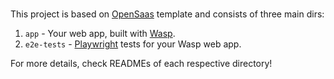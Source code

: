 # <LaunchPike>

This project is based on [OpenSaas](https://opensaas.sh) template and consists of three main dirs:
1. `app` - Your web app, built with [Wasp](https://wasp.sh).
2. `e2e-tests` - [Playwright](https://playwright.dev/) tests for your Wasp web app.
 

For  more details, check READMEs of each respective directory!

 


